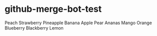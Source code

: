 # github-merge-bot-test

Peach
Strawberry
Pineapple
Banana
Apple
Pear
Ananas
Mango
Orange
Blueberry
Blackberry
Lemon
